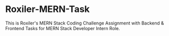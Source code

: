 # Roxiler-MERN-Task
This is Roxiler's MERN Stack Coding Challenge Assignment with Backend &amp; Frontend Tasks for MERN Stack Developer Intern Role.
